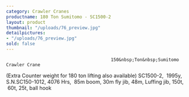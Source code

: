 ```yaml
---
category: Crawler Cranes
productname: 180 Ton Sumitomo - SC1500-2
layout: product
thumbnail: "/uploads/76_preview.jpg"
detailpictures:
- "/uploads/76_preview.jpg"
sold: false
---
```


                                            150&nbsp;Ton&nbsp;Sumitomo Crawler Crane
(Extra Counter weight for 180 ton lifting also available)
SC1500-2,&nbsp; 1995y, S.N.SC150-1012, 4076&nbsp;Hrs,&nbsp;
85m boom, 30m fly jib, 48m, Luffing jib, 150t, &nbsp;60t, 25t, ball hook


